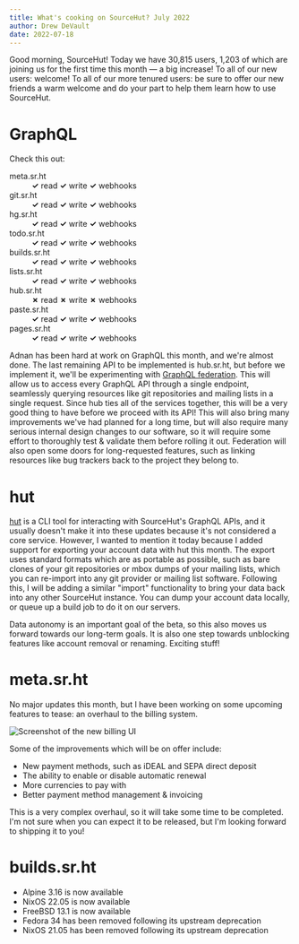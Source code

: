 ```yaml
---
title: What's cooking on SourceHut? July 2022
author: Drew DeVault
date: 2022-07-18
---
```


Good morning, SourceHut! Today we have 30,815 users, 1,203 of which are joining
us for the first time this month &mdash; a big increase! To all of our new
users: welcome! To all of our more tenured users: be sure to offer our new
friends a warm welcome and do your part to help them learn how to use SourceHut.

# GraphQL

Check this out:

<dl>
  <dt>meta.sr.ht</dt>
  <dd><strong class="text-success">✓</strong> read <strong class="text-success">✓</strong> write <strong class="text-success">✓</strong> webhooks</dd>
  <dt>git.sr.ht</dt>
  <dd><strong class="text-success">✓</strong> read <strong class="text-success">✓</strong> write <strong class="text-success">✓</strong> webhooks</dd>
  <dt>hg.sr.ht</dt>
  <dd><strong class="text-success">✓</strong> read <strong class="text-success">✓</strong> write <strong class="text-success">✓</strong> webhooks</dd>
  <dt>todo.sr.ht</dt>
  <dd><strong class="text-success">✓</strong> read <strong class="text-success">✓</strong> write <strong class="text-success">✓</strong> webhooks</dd>
  <dt>builds.sr.ht</dt>
  <dd><strong class="text-success">✓</strong> read <strong class="text-success">✓</strong> write <strong class="text-success">✓</strong> webhooks</dd>
  <dt>lists.sr.ht</dt>
  <dd><strong class="text-success">✓</strong> read <strong class="text-success">✓</strong> write <strong class="text-success">✓</strong> webhooks</dd>
  <dt>hub.sr.ht</dt>
  <dd><strong class="text-danger">✗</strong> read <strong class="text-danger">✗</strong> write <strong class="text-danger">✗</strong> webhooks</dd>
  <dt>paste.sr.ht</dt>
  <dd><strong class="text-success">✓</strong> read <strong class="text-success">✓</strong> write <strong class="text-success">✓</strong> webhooks</dd>
  <dt>pages.sr.ht</dt>
  <dd><strong class="text-success">✓</strong> read <strong class="text-success">✓</strong> write <strong class="text-success">✓</strong> webhooks</dd>
</dl>

Adnan has been hard at work on GraphQL this month, and we're almost done. The
last remaining API to be implemented is hub.sr.ht, but before we implement it,
we'll be experimenting with [GraphQL federation]. This will allow us to access
every GraphQL API through a single endpoint, seamlessly querying resources like
git repositories and mailing lists in a single request. Since hub ties all of
the services together, this will be a very good thing to have before we proceed
with its API! This will also bring many improvements we've had planned for a
long time, but will also require many serious internal design changes to our
software, so it will require some effort to thoroughly test & validate them
before rolling it out. Federation will also open some doors for long-requested
features, such as linking resources like bug trackers back to the project they
belong to.

[GraphQL federation]: https://www.apollographql.com/docs/federation/

# hut

[hut] is a CLI tool for interacting with SourceHut's GraphQL APIs, and it
usually doesn't make it into these updates because it's not considered a core
service. However, I wanted to mention it today because I added support for
exporting your account data with hut this month. The export uses standard
formats which are as portable as possible, such as bare clones of your git
repositories or mbox dumps of your mailing lists, which you can re-import into
any git provider or mailing list software. Following this, I will be adding a
similar "import" functionality to bring your data back into any other SourceHut
instance. You can dump your account data locally, or queue up a build job to do
it on our servers.

[hut]: https://sr.ht/~emersion/hut/

Data autonomy is an important goal of the beta, so this also moves us forward
towards our long-term goals. It is also one step towards unblocking features
like account removal or renaming. Exciting stuff!

# meta.sr.ht

No major updates this month, but I have been working on some upcoming features
to tease: an overhaul to the billing system.

![Screenshot of the new billing UI](https://l.sr.ht/wPDl.png)

Some of the improvements which will be on offer include:

- New payment methods, such as iDEAL and SEPA direct deposit
- The ability to enable or disable automatic renewal
- More currencies to pay with
- Better payment method management & invoicing

This is a very complex overhaul, so it will take some time to be completed. I'm
not sure when you can expect it to be released, but I'm looking forward to
shipping it to you!

# builds.sr.ht

- Alpine 3.16 is now available
- NixOS 22.05 is now available
- FreeBSD 13.1 is now available
- Fedora 34 has been removed following its upstream deprecation
- NixOS 21.05 has been removed following its upstream deprecation
